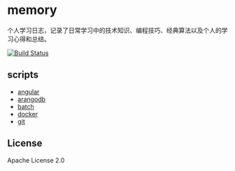 
# memory
个人学习日志，记录了日常学习中的技术知识、编程技巧、经典算法以及个人的学习心得和总结。

[![Build Status](https://travis-ci.org/baconjs/bacon.js.svg?branch=master)](https://travis-ci.org/baconjs/bacon.js)



## scripts

* [angular](https://github.com/TourDJ/memory/blob/master/scripts/angular.md)
* [arangodb](https://github.com/TourDJ/memory/blob/master/scripts/arangodb.md)
* [batch](https://github.com/TourDJ/memory/blob/master/scripts/batch.md)
* [docker](https://github.com/TourDJ/memory/blob/master/scripts/docker_cli.md)
* [git](https://github.com/TourDJ/memory/blob/master/scripts/git.md)


## License
Apache License 2.0
